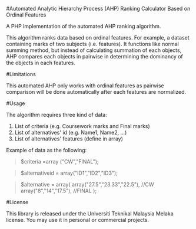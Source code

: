 #Automated Analytic Hierarchy Process (AHP) Ranking Calculator Based on Ordinal Features

A PHP implementation of the automated AHP ranking algorithm.

This algorithm ranks data based on ordinal features. For example, a dataset containing marks of two subjects (i.e. features). It functions like normal summing method, but instead of calculating summation of each objects, AHP compares each objects in pairwise in determining the dominancy of the objects in each features. 

#Limitations

This automated AHP only works with ordinal features as pairwise comparison will be done automatically after each features are normalized.

#Usage

The algorithm requires three kind of data:
1. List of criteria (e.g. Coursework marks and Final marks)
2. List of alternatives' id (e.g. Name1, Name2, ...)
3. List of alternatives' features (define in array)

Example of data as the following:
> $criteria =array ("CW","FINAL");

> $alternativeid = array("ID1","ID2","ID3");

> $alternative = array(
> 					array("27.5","23.33","22.5"), //CW
> 					array("8","14","17.5"), //FINAL
> 				);

#License

This library is released under the Universiti Teknikal Malaysia Melaka license. You may use it in personal or commercial projects.

